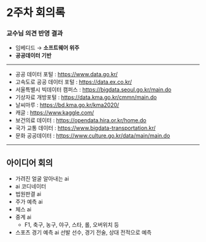 # 2주차 회의록

### 교수님 의견 반영 결과

- 임베디드 → **소프트웨어 위주**
- **공공데이터 기반**

---

- 공공 데이터 포털 : https://www.data.go.kr/
- 고속도로 공공 데이터 포털 : https://data.ex.co.kr/
- 서울특별시 빅데이터 캠퍼스 : https://bigdata.seoul.go.kr/main.do
- 기상자료 개방포털 : https://data.kma.go.kr/cmmn/main.do
- 날씨마루 : https://bd.kma.go.kr/kma2020/
- 캐글 : https://www.kaggle.com/
- 보건의료 데이터 : https://opendata.hira.or.kr/home.do
- 국가 교통 데이터 : https://www.bigdata-transportation.kr/
- 문화 공공데이터 : https://www.culture.go.kr/data/main/main.do

---

## 아이디어 회의

- 가려진 얼굴 알아내는 ai
- ai 코디네이터
- 법원판결 ai
- 주가 예측 ai
- 체스 ai
- 중계 ai
  - F1, 축구, 농구, 야구, 스타, 롤, 오버위치 등
- 스포츠 경기 예측 ai
  선발 선수, 경기 전술, 상대 전적으로 예측
